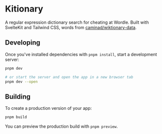 # Kitionary

A regular expression dictionary search for cheating at Wordle. Built with SvelteKit and Tailwind CSS, words from [caminad/wiktionary-data](https://github.com/caminad/wiktionary-data).

## Developing

Once you've installed dependencies with `pnpm install`, start a development server:

```bash
pnpm dev

# or start the server and open the app in a new browser tab
pnpm dev --open
```

## Building

To create a production version of your app:

```bash
pnpm build
```

You can preview the production build with `pnpm preview`.
